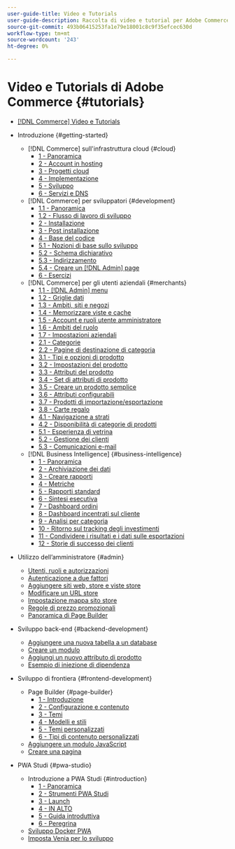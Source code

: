 ```yaml
---
user-guide-title: Video e Tutorials
user-guide-description: Raccolta di video e tutorial per Adobe Commerce e Magenti Open Source.
source-git-commit: 493b06415253fa1e79e18001c8c9f35efcec630d
workflow-type: tm+mt
source-wordcount: '243'
ht-degree: 0%

---
```



# Video e Tutorials di Adobe Commerce {#tutorials}

+ [[!DNL Commerce] Video e Tutorials](overview.md)

+ Introduzione {#getting-started}
   + [!DNL Commerce] sull&#39;infrastruttura cloud {#cloud}
      + [1 - Panoramica](./cloud/1-overview.md)
      + [2 - Account in hosting](./cloud/2-accounts.md)
      + [3 - Progetti cloud](./cloud/3-projects.md)
      + [4 - Implementazione](./cloud/4-deployment.md)
      + [5 - Sviluppo](./cloud/5-dev-config.md)
      + [6 - Servizi e DNS](./cloud/6-launch.md)
   + [!DNL Commerce] per sviluppatori {#development}
      + [1.1 - Panoramica](./developer/backend-1-1-overview.md)
      + [1.2 - Flusso di lavoro di sviluppo](./developer/backend-1-2-workflow.md)
      + [2 - Installazione](./developer/backend-2-install.md)
      + [3 - Post installazione](./developer/backend-3-post-install.md)
      + [4 - Base del codice](./developer/backend-4-code-base.md)
      + [5.1 - Nozioni di base sullo sviluppo](./developer/backend-5-1-dev-basics.md)
      + [5.2 - Schema dichiarativo](./developer/backend-5-2-declarative-schema.md)
      + [5.3 - Indirizzamento](./developer/backend-5-3-routing.md)
      + [5.4 - Creare un [!DNL Admin] page](./developer/backend-5-4-admin-page.md)
      + [6 - Esercizi](./developer/backend-6-practice.md)
   + [!DNL Commerce] per gli utenti aziendali {#merchants}
      + [1,1 - [!DNL Admin] menu](./merchant/introduction/1-1-menus.md)
      + [1.2 - Griglie dati](./merchant/introduction/1-2-data-grids.md)
      + [1.3 - Ambiti, siti e negozi](./merchant/introduction/1-3-apps-scopes-sites-stores.md)
      + [1.4 - Memorizzare viste e cache](./merchant/introduction/1-4-store-views-cache.md)
      + [1.5 - Account e ruoli utente amministratore](./merchant/introduction/1-5-users-roles.md)
      + [1.6 - Ambiti del ruolo](./merchant/introduction/1-6-role-scopes.md)
      + [1.7 - Impostazioni aziendali](./merchant/introduction/1-7-business-settings.md)
      + [2.1 - Categorie](./merchant/introduction/2-1-categories.md)
      + [2.2 - Pagine di destinazione di categoria](./merchant/introduction/2-2-category-landing-page.md)
      + [3.1 - Tipi e opzioni di prodotto](./merchant/introduction/3-1-product-types-options.md)
      + [3.2 - Impostazioni del prodotto](./merchant/introduction/3-2-product-settings.md)
      + [3.3 - Attributi del prodotto](./merchant/introduction/3-3-product-attributes.md)
      + [3.4 - Set di attributi di prodotto](./merchant/introduction/3-4-product-attribute-sets.md)
      + [3.5 - Creare un prodotto semplice](./merchant/introduction/3-5-create-simple-product.md)
      + [3.6 - Attributi configurabili](./merchant/introduction/3-6-configurable-attributes.md)
      + [3.7 - Prodotti di importazione/esportazione](./merchant/introduction/3-7-import-export-products.md)
      + [3.8 - Carte regalo](./merchant/introduction/3-8-gift-cards.md)
      + [4.1 - Navigazione a strati](./merchant/introduction/4-1-layered-navigation.md)
      + [4.2 - Disponibilità di categorie di prodotti](./merchant/introduction/4-2-arrange-product-categories.md)
      + [5.1 - Esperienza di vetrina](./merchant/introduction/5-1-storefront-experience.md)
      + [5.2 - Gestione dei clienti](./merchant/introduction/5-2-customer-management.md)
      + [5.3 - Comunicazioni e-mail](./merchant/introduction/5-3-store-communications.md)
   + [!DNL Business Intelligence] {#business-intelligence}
      + [1 - Panoramica](./merchant/business-intelligence/1-overview.md)
      + [2 - Archiviazione dei dati](./merchant/business-intelligence/2-data-warehousing.md)
      + [3 - Creare rapporti](./merchant/business-intelligence/3-build-reports.md)
      + [4 - Metriche](./merchant/business-intelligence/4-metrics.md)
      + [5 - Rapporti standard](./merchant/business-intelligence/5-standard-reports.md)
      + [6 - Sintesi esecutiva](./merchant/business-intelligence/6-executive-summary-dashboard.md)
      + [7 - Dashboard ordini](./merchant/business-intelligence/7-orders-dashboard.md)
      + [8 - Dashboard incentrati sul cliente](./merchant/business-intelligence/8-customer-focused-dashboards.md)
      + [9 - Analisi per categoria](./merchant/business-intelligence/9-category-analysis.md)
      + [10 - Ritorno sul tracking degli investimenti](./merchant/business-intelligence/10-roi-tracking.md)
      + [11 - Condividere i risultati e i dati sulle esportazioni](./merchant/business-intelligence/11-share-results-export-data.md)
      + [12 - Storie di successo dei clienti](./merchant/business-intelligence/12-customer-success.md)

+ Utilizzo dell’amministratore {#admin}
   + [Utenti, ruoli e autorizzazioni](./merchant/users-roles-permissions.md)
   + [Autenticazione a due fattori](./merchant/two-factor-authentication.md)
   + [Aggiungere siti web, store e viste store](./merchant/add-websites-stores-views.md)
   + [Modificare un URL store](./merchant/change-store-url.md)
   + [Impostazione mappa sito store](./merchant/site-map-setup.md)
   + [Regole di prezzo promozionali](./merchant/promotions-price-rules.md)
   + [Panoramica di Page Builder](./merchant/page-builder-overview.md)

+ Sviluppo back-end {#backend-development}
   + [Aggiungere una nuova tabella a un database](./developer/add-new-db-table.md)
   + [Creare un modulo](developer/create-module.md)
   + [Aggiungi un nuovo attributo di prodotto](./developer/add-product-attribute.md)
   + [Esempio di iniezione di dipendenza](./developer/dependency-injection.md)

+ Sviluppo di frontiera {#frontend-development}
   + Page Builder {#page-builder}
      + [1 - Introduzione](./developer/page-builder/1-intro-case-studies.md)
      + [2 - Configurazione e contenuto](./developer/page-builder/2-config-create-content.md)
      + [3 - Temi](./developer/page-builder/3-themes.md)
      + [4 - Modelli e stili](./developer/page-builder/4-admin-templates-apply-styles.md)
      + [5 - Temi personalizzati](./developer/page-builder/5-customize-theme.md)
      + [6 - Tipi di contenuto personalizzati](developer/page-builder/6-custom-content-types.md)
   + [Aggiungere un modulo JavaScript](developer/add-javascript-module.md)
   + [Creare una pagina](developer/create-new-page.md)

+ PWA Studi {#pwa-studio}
   + Introduzione a PWA Studi {#introduction}
      + [1 - Panoramica](./pwa/introduction/1-overview.md)
      + [2 - Strumenti PWA Studi](./pwa/introduction/2-pwa-studio-tools.md)
      + [3 - Launch](pwa/introduction/3-launch.md)
      + [4 - IN ALTO](./pwa/introduction/4-upward.md)
      + [5 - Guida introduttiva](./pwa/introduction/5-getting-started.md)
      + [6 - Peregrina](./pwa/introduction/6-peregrine.md)
   + [Sviluppo Docker PWA](./pwa/pwa-docker-development.md)
   + [Imposta Venia per lo sviluppo](pwa/set-up-venia-for-dev.md)
